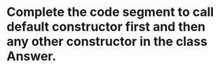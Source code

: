 # Complete the code segment to call default constructor first and then any other constructor in the class Answer.
